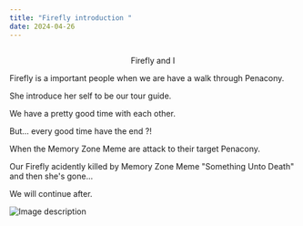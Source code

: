```yaml
---
title: "Firefly introduction "
date: 2024-04-26
---
```

<body>
  <div>
    <img src="https://files.yande.re/image/9b27bc9176a56b63a6b2ee21fa912144/yande.re%201157680%20firefly%20honkai:_star_rail%20selfie%20stelle%20tagme.jpg" alt=""/>
    <p align="center">Firefly and I</p>
    <p>Firefly is a important people when we are have a walk through Penacony.</p>
    <p>She introduce her self to be our tour guide.</p>
    <p>We have a pretty good time with each other.</p>
    <p>But... every good time have the end ?! </p>
    <p>When the Memory Zone Meme are attack to their target Penacony.</p>
    <p>Our Firefly acidently killed by Memory Zone Meme "Something Unto Death" and then she's gone...</p>
    <p>                    We will continue after.</p>
  </div>
  <div>
    <img src="https://EZconJYYT.ezconnect.to/apps/photogallery?albumId=GE:1714524983" alt="Image description"/>
  </div>
</body>
